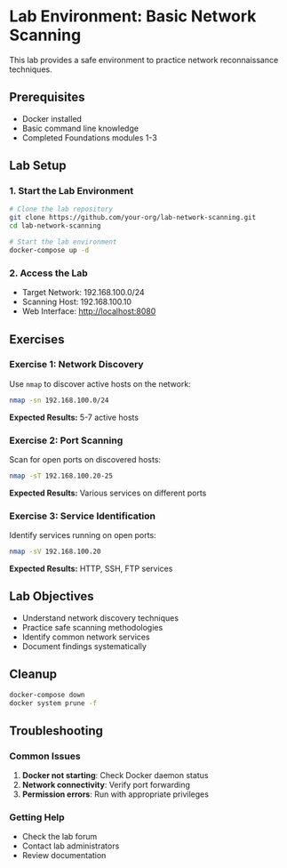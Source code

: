 # Lab Environment: Basic Network Scanning

This lab provides a safe environment to practice network reconnaissance techniques.

## Prerequisites

- Docker installed
- Basic command line knowledge
- Completed Foundations modules 1-3

## Lab Setup

### 1. Start the Lab Environment

```bash
# Clone the lab repository
git clone https://github.com/your-org/lab-network-scanning.git
cd lab-network-scanning

# Start the lab environment
docker-compose up -d
```

### 2. Access the Lab

- Target Network: 192.168.100.0/24
- Scanning Host: 192.168.100.10
- Web Interface: <http://localhost:8080>

## Exercises

### Exercise 1: Network Discovery

Use `nmap` to discover active hosts on the network:

```bash
nmap -sn 192.168.100.0/24
```

**Expected Results:** 5-7 active hosts

### Exercise 2: Port Scanning

Scan for open ports on discovered hosts:

```bash
nmap -sT 192.168.100.20-25
```

**Expected Results:** Various services on different ports

### Exercise 3: Service Identification

Identify services running on open ports:

```bash
nmap -sV 192.168.100.20
```

**Expected Results:** HTTP, SSH, FTP services

## Lab Objectives

- Understand network discovery techniques
- Practice safe scanning methodologies
- Identify common network services
- Document findings systematically

## Cleanup

```bash
docker-compose down
docker system prune -f
```

## Troubleshooting

### Common Issues

1. **Docker not starting**: Check Docker daemon status
2. **Network connectivity**: Verify port forwarding
3. **Permission errors**: Run with appropriate privileges

### Getting Help

- Check the lab forum
- Contact lab administrators
- Review documentation
